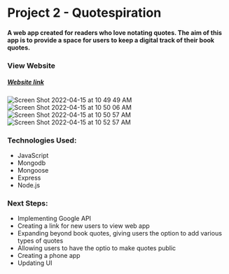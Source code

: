 # Project 2 - Quotespiration

#### A web app created for readers who love notating quotes. The aim of this app is to provide a space for users to keep a digital track of their book quotes.   


### View Website
##### [Website link](https://quotespiration.herokuapp.com/)

![Screen Shot 2022-04-15 at 10 49 49 AM](https://user-images.githubusercontent.com/88744476/163587580-b1ede535-b0eb-4edf-b613-735ff2904ed3.png)
![Screen Shot 2022-04-15 at 10 50 06 AM](https://user-images.githubusercontent.com/88744476/163587594-2efb9161-c1f1-4416-b5e3-ead8d01bb6bc.png)
![Screen Shot 2022-04-15 at 10 50 57 AM](https://user-images.githubusercontent.com/88744476/163587608-3ae1f2c9-816b-45c6-8a61-09f564ddd44c.png)
![Screen Shot 2022-04-15 at 10 52 57 AM](https://user-images.githubusercontent.com/88744476/163587627-aeee6549-8113-477b-a1f4-288440c02c16.png)

### Technologies Used:
- JavaScript
- Mongodb
- Mongoose
- Express 
- Node.js

### Next Steps: 
- Implementing Google API
- Creating a link for new users to view web app
- Expanding beyond book quotes, giving users the option to add various types of quotes
- Allowing users to have the optio to make quotes public 
- Creating a phone app
- Updating UI
